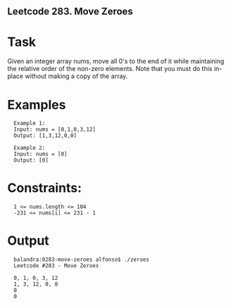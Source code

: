 ## Leetcode 283. Move Zeroes

# Task

Given an integer array nums, move all 0's to the end of it while maintaining the relative order of the non-zero elements.
Note that you must do this in-place without making a copy of the array.

# Examples 

      Example 1:
      Input: nums = [0,1,0,3,12]
      Output: [1,3,12,0,0]

      Example 2:
      Input: nums = [0]
      Output: [0]
 
# Constraints:

      1 <= nums.length <= 104
      -231 <= nums[i] <= 231 - 1

# Output

      balandra:0283-move-zeroes alfonso$ ./zeroes 
      Leetcode #283 - Move Zeroes
      
      0, 1, 0, 3, 12
      1, 3, 12, 0, 0
      0
      0
